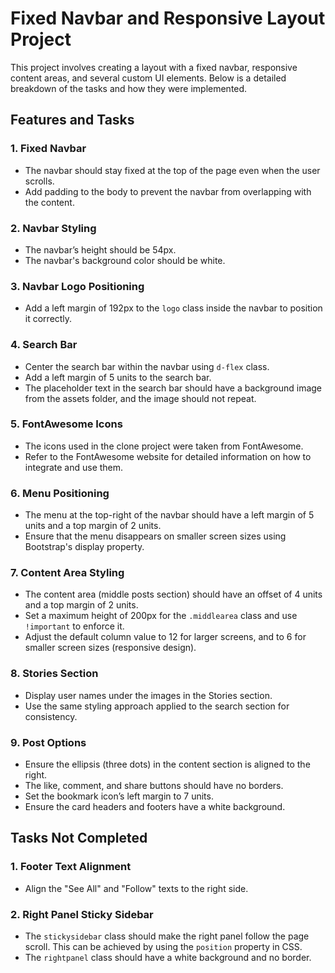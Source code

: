 # Fixed Navbar and Responsive Layout Project

This project involves creating a layout with a fixed navbar, responsive content areas, and several custom UI elements. Below is a detailed breakdown of the tasks and how they were implemented.

## Features and Tasks

### 1. **Fixed Navbar**
   - The navbar should stay fixed at the top of the page even when the user scrolls.
   - Add padding to the body to prevent the navbar from overlapping with the content.

### 2. **Navbar Styling**
   - The navbar’s height should be 54px.
   - The navbar's background color should be white.

### 3. **Navbar Logo Positioning**
   - Add a left margin of 192px to the `logo` class inside the navbar to position it correctly.

### 4. **Search Bar**
   - Center the search bar within the navbar using `d-flex` class.
   - Add a left margin of 5 units to the search bar.
   - The placeholder text in the search bar should have a background image from the assets folder, and the image should not repeat.

### 5. **FontAwesome Icons**
   - The icons used in the clone project were taken from FontAwesome.
   - Refer to the FontAwesome website for detailed information on how to integrate and use them.

### 6. **Menu Positioning**
   - The menu at the top-right of the navbar should have a left margin of 5 units and a top margin of 2 units.
   - Ensure that the menu disappears on smaller screen sizes using Bootstrap's display property.

### 7. **Content Area Styling**
   - The content area (middle posts section) should have an offset of 4 units and a top margin of 2 units.
   - Set a maximum height of 200px for the `.middlearea` class and use `!important` to enforce it.
   - Adjust the default column value to 12 for larger screens, and to 6 for smaller screen sizes (responsive design).

### 8. **Stories Section**
   - Display user names under the images in the Stories section.
   - Use the same styling approach applied to the search section for consistency.

### 9. **Post Options**
   - Ensure the ellipsis (three dots) in the content section is aligned to the right.
   - The like, comment, and share buttons should have no borders.
   - Set the bookmark icon’s left margin to 7 units.
   - Ensure the card headers and footers have a white background.

## Tasks Not Completed

### 1. **Footer Text Alignment**
   - Align the "See All" and "Follow" texts to the right side.

### 2. **Right Panel Sticky Sidebar**
   - The `stickysidebar` class should make the right panel follow the page scroll. This can be achieved by using the `position` property in CSS.
   - The `rightpanel` class should have a white background and no border.
